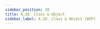 ```yaml
---
sidebar_position: 28
title: A.28. Class & Object
sidebar_label: A.28. Class & Object (WIP)
---
```


